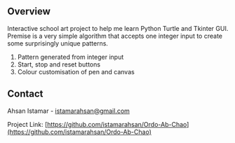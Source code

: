 ## Overview

Interactive school art project to help me learn Python Turtle and Tkinter GUI. Premise is a very simple algorithm that accepts one integer input to create some surprisingly unique patterns.

1. Pattern generated from integer input
2. Start, stop and reset buttons
3. Colour customisation of pen and canvas

## Contact

Ahsan Istamar - istamarahsan@gmail.com

Project Link: [https://github.com/istamarahsan/Ordo-Ab-Chao](https://github.com/istamarahsan/Ordo-Ab-Chao)
